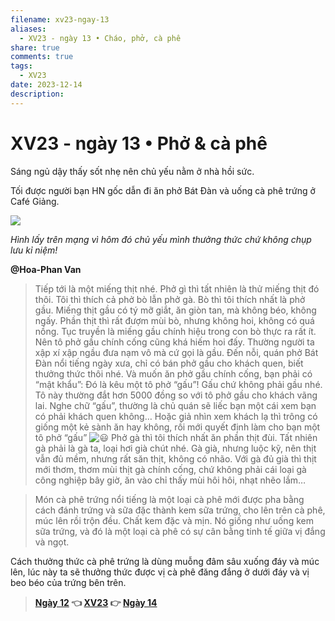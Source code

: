 ```yaml
---
filename: xv23-ngay-13
aliases:
  - XV23 - ngày 13 • Cháo, phở, cà phê
share: true
comments: true
tags:
  - XV23
date: 2023-12-14
description: 
---
```

# XV23 - ngày 13 • Phở & cà phê  
  
Sáng ngủ dậy thấy sốt nhẹ nên chủ yếu nằm ở nhà hồi sức.  
  
Tối được người bạn HN gốc dẫn đi ăn phở Bát Đàn và uống cà phê trứng ở Café Giảng.  
  
![](https://i.imgur.com/8P9f8Uk.jpeg)  
  
*Hình lấy trên mạng vì hôm đó chủ yếu mình thưởng thức chứ không chụp lưu kỉ niệm!*  
  
**@Hoa-Phan Van**  
  
> Tiếp tới là một miếng thịt nhé. Phở gì thì tất nhiên là thử miếng thịt đó thôi. Tôi thì thích cả phở bò lẫn phở gà. Bò thì tôi thích nhất là phở gầu. Miếng thịt gầu có tý mỡ giắt, ăn giòn tan, mà không béo, không ngấy. Phần thịt thì rất đượm mùi bò, nhưng không hoi, không có quá nồng. Tục truyền là miếng gầu chính hiệu trong con bò thực ra rất ít. Nên tô phở gầu chính cống cũng khá hiếm hoi đấy. Thường người ta xập xí xập ngầu đưa nạm vô mà cứ gọi là gầu. Đến nỗi, quán phở Bát Đàn nổi tiếng ngày xưa, chỉ có bán phở gầu cho khách quen, biết thưởng thức thôi nhé. Và muốn ăn phở gầu chính cống, bạn phải có “mật khẩu”: Đó là kêu một tô phở “gấu”! Gấu chứ không phải gầu nhé. Tô này thường đắt hơn 5000 đồng so với tô phở gầu cho khách vãng lai. Nghe chữ “gấu”, thường là chủ quán sẽ liếc bạn một cái xem bạn có phải khách quen không… Hoặc giả nhìn xem khách lạ thì trông có giống một kẻ sành ăn hay không, rồi mới quyết định làm cho bạn một tô phở “gấu” ![😃](https://static.xx.fbcdn.net/images/emoji.php/v9/t51/1/16/1f603.png) Phở gà thì tôi thích nhất ăn phần thịt đùi. Tất nhiên gà phải là gà ta, loại hơi già chút nhé. Gà già, nhưng luộc kỹ, nên thịt vẫn đủ mềm, nhưng rất săn thịt, không có nhão. Với gà đủ già thì thịt mới thơm, thơm mùi thịt gà chính cống, chứ không phải cái loại gà công nghiệp bây giờ, ăn vào chỉ thấy mùi hôi hôi, nhạt nhẽo lắm…  
  
> Món cà phê trứng nổi tiếng là một loại cà phê mới được pha bằng cách đánh trứng và sữa đặc thành kem sữa trứng, cho lên trên cà phê, múc lên rồi trộn đều. Chất kem đặc và mịn. Nó giống như uống kem sữa trứng, và đó là một loại cà phê có sự cân bằng tinh tế giữa vị đắng và ngọt.  
  
Cách thưởng thức cà phê trứng là dùng muỗng đâm sâu xuống đáy và múc lên, lúc này ta sẽ thưởng thức được vị cà phê đăng đắng ở dưới đáy và vị beo béo của trứng bên trên.  
  
> **[Ngày 12](./xv23-ngay-12.md) 👈 [XV23](./xuyen-viet-2023.md) 👉 [Ngày 14](./xv23-ngay-14.md)**